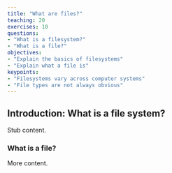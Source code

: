 ```yaml
---
title: "What are files?"
teaching: 20
exercises: 10
questions:
- "What is a filesystem?"
- "What is a file?"
objectives:
- "Explain the basics of filesystems"
- "Explain what a file is"
keypoints:
- "Filesystems vary across computer systems"
- "File types are not always obvious"
---
```


## Introduction: What is a file system?

Stub content.




### What is a file?
More content.
